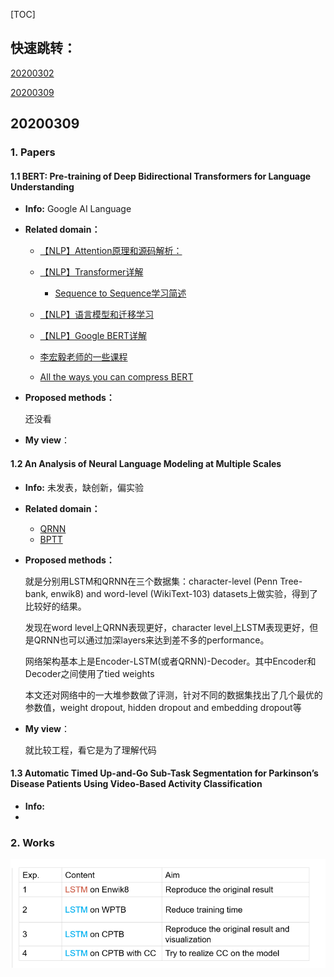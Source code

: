 [TOC]

## 快速跳转：

[20200302](#3.1)

[20200309](#3.2)

## <span id="3.2">20200309</span>

### 1. Papers

#### 1.1 BERT: Pre-training of Deep Bidirectional Transformers for Language Understanding

* **Info:**
  Google AI Language
  
* **Related domain：**

  * [【NLP】Attention原理和源码解析：](https://zhuanlan.zhihu.com/p/43493999)

  * [【NLP】Transformer详解](https://zhuanlan.zhihu.com/p/44121378)
    * [Sequence to Sequence学习简述](https://www.jianshu.com/p/9bf7178279dc)

  * [【NLP】语言模型和迁移学习](https://zhuanlan.zhihu.com/p/42618178)
  * [【NLP】Google BERT详解](https://zhuanlan.zhihu.com/p/46652512)
  * [李宏毅老师的一些课程](http://speech.ee.ntu.edu.tw/~tlkagk/courses_MLSD15_2.html)
  * [All the ways you can compress BERT](http://mitchgordon.me/machine/learning/2019/11/18/all-the-ways-to-compress-BERT.html?nsukey=eHJM%2BGUiYs6qXlZDlmFREcOz2MH5BWOVeeChDwj1Yk1EyUzBERPxA4JMdFCJM%2Bifjl8UHbEGbTF6M3X2fMeG9CYeRRN55Xbezm3Z%2BDx077StqhxJkFh3e5HF7%2Feju5vfpGF99EIIVa%2BovT5V7hIUWMuQDfkXa177Dds0F5h8G0odZvGebtfVE27t9xYSYOkEAFLW4bleyUC3QtjCuFBM9w%3D%3D)

* **Proposed methods：**

  还没看

* **My view**：

#### 1.2 An Analysis of Neural Language Modeling at Multiple Scales

- **Info:**
  未发表，缺创新，偏实验

- **Related domain：**

  - [QRNN](https://blog.csdn.net/u011961856/article/details/77431869)
  - [BPTT](https://blog.csdn.net/u014038273/article/details/83042185)

- **Proposed methods：**

  就是分别用LSTM和QRNN在三个数据集：character-level (Penn Tree- bank, enwik8) and word-level (WikiText-103) datasets上做实验，得到了比较好的结果。

  发现在word level上QRNN表现更好，character level上LSTM表现更好，但是QRNN也可以通过加深layers来达到差不多的performance。

  网络架构基本上是Encoder-LSTM(或者QRNN)-Decoder。其中Encoder和Decoder之间使用了tied weights

  本文还对网络中的一大堆参数做了评测，针对不同的数据集找出了几个最优的参数值，weight dropout, hidden dropout and embedding dropout等

- **My view**：

  就比较工程，看它是为了理解代码

#### 1.3 Automatic Timed Up-and-Go Sub-Task Segmentation for Parkinson’s Disease Patients Using Video-Based Activity Classification

* **Info:**
* 

### 2. Works

![1583724347624](202003工作记录.assets/1583724347624.png)